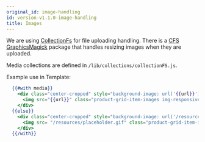 ```yaml
---
original_id: image-handling
id: version-v1.1.0-image-handling
title: Images
---
```

    
We are using [CollectionFs](https://github.com/CollectionFS/Meteor-CollectionFS)  for file uploading handling.  There is a [CFS GraphicsMagick](https://github.com/CollectionFS/Meteor-cfs-graphicsmagick) package that handles resizing images when they are uploaded.

Media collections are defined in `/lib/collections/collectionFS.js`.

Example use in Template:

```handlebars
  {{#with media}}
    <div class="center-cropped" style="background-image: url('{{url}}');">
      <img src="{{url}}" class="product-grid-item-images img-responsive">
    </div>
  {{else}}
    <div class="center-cropped" style="background-image: url('/resources/placeholder.gif');">
      <img src= "/resources/placeholder.gif" class="product-grid-item-images img-responsive">
    </div>
  {{/with}}
```
